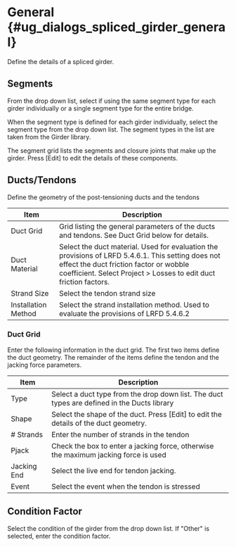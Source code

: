 General {#ug_dialogs_spliced_girder_general}
==============================================
Define the details of a spliced girder.

Segments
----------
From the drop down list, select if using the same segment type for each girder individually or a single segment type for the entire bridge.

When the segment type is defined for each girder individually, select the segment type from the drop down list. The segment types in the list are taken from the Girder library.

The segment grid lists the segments and closure joints that make up the girder. Press [Edit] to edit the details of these components.


Ducts/Tendons
--------------
Define the geometry of the post-tensioning ducts and the tendons

Item | Description
-----|-------------
Duct Grid | Grid listing the general parameters of the ducts and tendons. See Duct Grid below for details.
Duct Material | Select the duct material. Used for evaluation the provisions of LRFD 5.4.6.1. This setting does not effect the duct friction factor or wobble coefficient. Select Project > Losses to edit duct friction factors.
Strand Size | Select the tendon strand size
Installation Method | Select the strand installation method. Used to evaluate the provisions of LRFD 5.4.6.2

### Duct Grid ###
Enter the following information in the duct grid. The first two items define the duct geometry. The remainder of the items define the tendon and the jacking force parameters.

Item | Description
-----|--------------
Type | Select a duct type from the drop down list. The duct types are defined in the Ducts library
Shape | Select the shape of the duct. Press [Edit] to edit the details of the duct geometry.
# Strands | Enter the number of strands in the tendon
Pjack | Check the box to enter a jacking force, otherwise the maximum jacking force is used
Jacking End | Select the live end for tendon jacking.
Event | Select the event when the tendon is stressed

Condition Factor
-----------------
Select the condition of the girder from the drop down list. If "Other" is selected, enter the condition factor. 